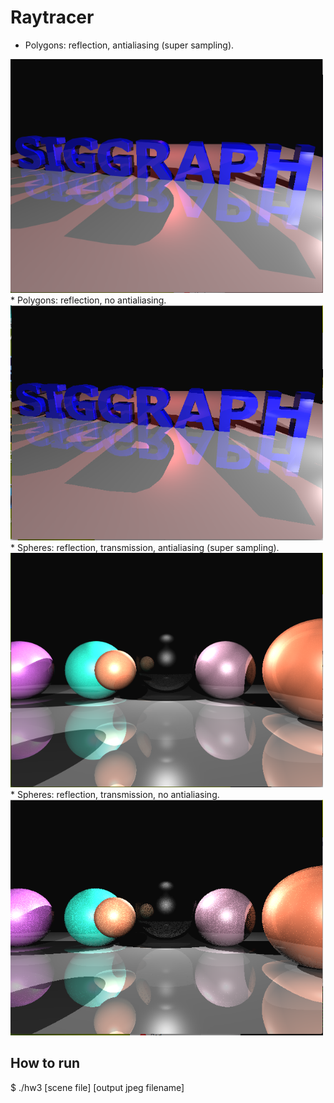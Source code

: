 Raytracer
=============================================== 

  * Polygons: reflection, antialiasing (super sampling). 
<img src="https://github.com/reych/raytracer/blob/master/hw3-raytracer/output/siggraph-ss.PNG" width="500"/> 
  * Polygons: reflection, no antialiasing.
<img src="https://github.com/reych/raytracer/blob/master/hw3-raytracer/output/siggraph.PNG" width="500"/>  
  * Spheres: reflection, transmission, antialiasing (super sampling).
<img src="https://github.com/reych/raytracer/blob/master/hw3-raytracer/output/spheres2-ss.PNG" width="500"/> 
  * Spheres: reflection, transmission, no antialiasing.
<img src="https://github.com/reych/raytracer/blob/master/hw3-raytracer/output/spheres2.PNG" width="500"/>  

How to run
-----------------------------------------------
$ ./hw3 [scene file] [output jpeg filename]
